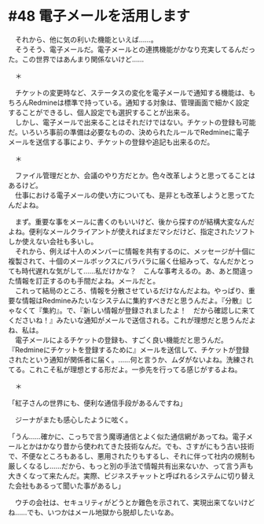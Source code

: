 # #48 電子メールを活用します
　それから、他に気の利いた機能といえば……。  
　そうそう、電子メールだ。電子メールとの連携機能がかなり充実してるんだった。この世界ではあんまり関係ないけど……

　＊

　チケットの変更時など、ステータスの変化を電子メールで通知する機能は、もちろんRedmineは標準で持っている。通知する対象は、管理画面で細かく設定することができるし、個人設定でも選択することが出来る。  
　しかし、電子メールで出来ることはそれだけではない。チケットの登録も可能だ。いろいろ事前の準備は必要なものの、決められたルールでRedmineに電子メールを送信する事により、チケットの登録や追記も出来るのだ。

　＊

　ファイル管理だとか、会議のやり方だとか。色々改革しようと思ってることはあるけど。  
　仕事における電子メールの使い方についても、是非とも改革しようと思ってたんだよね。

　まず。重要な事をメールに書くのもいいけど、後から探すのが結構大変なんだよね。便利なメールクライアントが使えればまだマシだけど、指定されたソフトしか使えない会社も多いし。  
　それから、例えば十人のメンバーに情報を共有するのに、メッセージが十個に複製されて、十個のメールボックスにバラバラに届く仕組みって、なんだかとっても時代遅れな気がして……私だけかな？　こんな事考えるの。あ、あと間違った情報を訂正するのも手間だよね。メールだと。  
　これって結局のところ、情報を分散させているだけなんだよね。やっぱり、重要な情報はRedmineみたいなシステムに集約すべきだと思うんだよ。『分散』じゃなくて『集約』。で、『新しい情報が登録されましたよ！　だから確認しに来てくださいね！』みたいな通知がメールで送信される。これが理想だと思うんだよね、私は。  
　電子メールによるチケットの登録も、すごく良い機能だと思うんだ。『Redmineにチケットを登録するために』メールを送信して、チケットが登録されたという通知が関係者に届く。……何と言うか、ムダがないよね。洗練されてる。これこそ私が理想とする形だよ。一歩先を行ってる感じがするよね。

　＊

「紅子さんの世界にも、便利な通信手段があるんですね」

　ジーナがまたも感心したように呟く。

「うん……確かに、こっちで言う魔導通信とよく似た通信網があってね。電子メールとかはかなり昔から使われてきた技術なんだ。でも、さすがにもう古い技術で、不便なところもあるし、悪用されたりもするし、それに伴って社内の規制も厳しくなるし……だから、もっと別の手法で情報共有出来ないか、って言う声も大きくなって来たんだ。実際、ビジネスチャットと呼ばれるシステムに切り替えた会社もあるって聞いた事があるし」

　ウチの会社は、セキュリティがどうとか難色を示されて、実現出来てないけどね……でも、いつかはメール地獄から脱却したいなあ。
